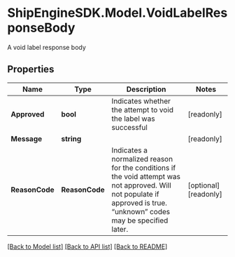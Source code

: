 # ShipEngineSDK.Model.VoidLabelResponseBody
A void label response body

## Properties

Name | Type | Description | Notes
------------ | ------------- | ------------- | -------------
**Approved** | **bool** | Indicates whether the attempt to void the label was successful | [readonly] 
**Message** | **string** |  | [readonly] 
**ReasonCode** | **ReasonCode** | Indicates a normalized reason for the conditions if the void attempt was not approved. Will not populate if approved is true. “unknown” codes may be specified later. | [optional] [readonly] 

[[Back to Model list]](../../README.md#documentation-for-models) [[Back to API list]](../../README.md#documentation-for-api-endpoints) [[Back to README]](../../README.md)

